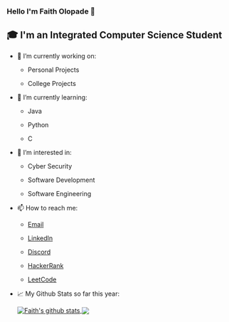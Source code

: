### Hello I'm Faith Olopade 👋
## 🎓 I'm an Integrated Computer Science Student

- 🔭 I’m currently working on:

  - Personal Projects
  
  - College Projects
  
- 🌱 I’m currently learning: 

  - Java
  
  - Python
  
  - C
  
- 🤔 I’m interested in: 

  - Cyber Security
  
  - Software Development
  
  - Software Engineering
  
- 📫 How to reach me:

  - [Email](mailto:olopadef@tcd.ie)

  - [LinkedIn](https://www.linkedin.com/in/faitholopade)

  - [Discord](https://discord.gg/rZuunpWU)
  
  - [HackerRank](https://www.hackerrank.com/olopadef?hr_r=1)
  
  - [LeetCode](https://leetcode.com/faitholopade/)
  
  
- 📈 My Github Stats so far this year:

  <a href="https://github.com/faitholopade">
   <img align="center" src="https://github-readme-stats.vercel.app/api?username=faitholopade&show_icons=true&theme=light&line_height=40" alt="Faith's github stats"/>
  </a>

  <a href="https://github.com/faitholopade">
    <img align="center" src="https://github-readme-stats.vercel.app/api/top-langs/?username=faitholopade&theme=light&hide_langs_below=1" />
  </a>

<!--
**faitholopade/faitholopade** is a ✨ _special_ ✨ repository because its `README.md` (this file) appears on your GitHub profile.

Here are some ideas to get you started:

- 🔭 I’m currently working on My Own Projects
- 🌱 I’m currently learning Java
- 👯 I’m looking to collaborate on ...
- 🤔 I’m looking for help with ...
- 💬 Ask me about ...
- 📫 How to reach me: 
<a href="mailto:olopadef@tcd.ie?"><img src="https://img.shields.io/badge/gmail-%23DD0031.svg?&style=for-the-badge&logo=gmail&logoColor=white"/></a>
- 😄 Pronouns: ...
- ⚡ Fun fact: ...
-->
